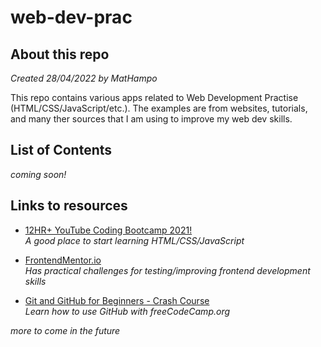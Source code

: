 # web-dev-prac
## About this repo
*Created 28/04/2022 by MatHampo*

This repo contains various apps related to Web Development Practise (HTML/CSS/JavaScript/etc.). The examples are from websites, tutorials, and many ther sources that I am using to improve my web dev skills.

## List of Contents
*coming soon!*

## Links to resources
- <a href="https://www.youtube.com/watch?v=Xm4BObh4MhI">12HR+ YouTube Coding Bootcamp 2021!</a><br/>
*A good place to start learning HTML/CSS/JavaScript*

- <a href="https://www.frontendmentor.io">FrontendMentor.io</a><br/>
*Has practical challenges for testing/improving frontend development skills*

- <a href="https://www.youtube.com/watch?v=RGOj5yH7evk">Git and GitHub for Beginners - Crash Course</a><br/>
*Learn how to use GitHub with freeCodeCamp.org*

*more to come in the future*
